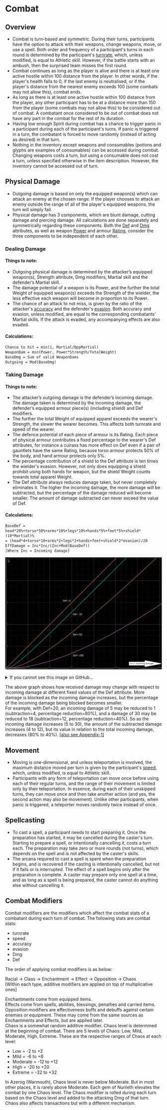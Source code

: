 # Combat

## Overview

- Combat is turn-based and symmetric. During their turns, participants have the option to attack with their weapons, change weapons, move, or use a spell. Both order and frequency of a participant's turns in each round is determined by the participant's [turnrate](Glossary.md#turnrate), which, unless modified, is equal to Athletic skill. However, if the battle starts with an ambush, then the surprised team misses the first round.
- Combat continues as long as the player is alive and there is at least one active hostile within 100 distance from the player. In other words, if the player's health falls to 0, if the last enemy is neutralised, or if the player's distance from the nearest enemy exceeds 100 (some combats may not allow this), combat ends.
- As long as there is at least one active hostile within 100 distance from the player, any other participant has to be at a distance more than 150 from the player (some combats may not allow this) to be considered out of combat. A combatant once considered to be out of combat does not have any part in the combat for the rest of its duration.
- Having low enough Spirit during combat has a chance to trigger panic in a participant during each of the participant's turns. If panic is triggered in a turn, the combatant is forced to move randomly (instead of acting as desired) in that turn.
- Nothing in the inventory except weapons and consumables (potions and glyphs are examples of consumables) can be accessed during combat. Changing weapons costs a turn, but using a consumable does not cost a turn, unless specified otherwise in the item description. However, the inventory cannot be accessed out of turn.

## Physical Damage

- Outgoing damage is based on only the equipped weapon(s) which can attack an enemy at the chosen range. If the player chooses to attack an enemy outside the range of all of the player's equipped weapons, the turn will simply fail.
- Physical damage has 3 components, which are blunt damage, cutting damage and piercing damage. All calculations are done separately and symmetrically regarding these components. Both the [Def](Glossary.md#def) and [Dmg](Glossary.md#dmg) attributes, as well as weapon [Power](Glossary.md#power) and armour [Rating](Glossary.md#rating), consider the three components to be independent of each other.

### Dealing Damage

#### Things to note:

- Outgoing physical damage is determined by the attacker’s equipped weapon(s), Strength attribute, Dmg modifiers, Martial skill and the defender’s Martial skill.
- The damage potential of a weapon is its Power, and the further the total Weight of equipped weapon(s) exceeds the Strength of the wielder, the less effective each weapon will become in proportion to its Power.
- The chance of an attack to not miss, is given by the ratio of the attacker's [accuracy](Glossary.md#accuracy) and the defender's [evasion](Glossary.md#evasion). Both accuracy and evasion, unless modified, are equal to the corresponding combatants' Martial skills. If the attack is evaded, any accompanying effects are also evaded.

#### Calculations:

```
Chance to hit = min(1, Martial/OppMartial)
WeaponDam = min(Power, Power*Strength/TotalWeight)
BaseDmg = Sum of valid WeaponDams
Outgoing = Mod(BaseDmg)
```

### Taking Damage

#### Things to note:

- The attacker’s outgoing damage is the defender’s incoming damage. The damage taken is determined by the incoming damage, the defender’s equipped armour piece(s) (including shield) and Def modifiers.
- The further the total Weight of equipped apparel exceeds the wearer's Strength, the slower the wearer becomes. This affects both turnrate and speed of the wearer.
- The defence potential of each piece of armour is its Rating. Each piece of physical armour contributes a fixed percentage to the wearer's Def attributes, for instance a cuirass has more effect on Def even if a pair of gauntlets have the same Rating, because torso armour protects 50% of the body, and hand armour protects only 5%.
- The percentage contribution of a shield to the Def attribute is ten times the wielder's evasion. However, not only does equipping a shield prohibit using both hands for weapon, but the shield Weight counts towards total apparel Weight.
- The Def attribute always reduces damage taken, but never completely eliminates it. The higher the incoming damage, the more damage will be subtracted, but the percentage of the damage reduced will become smaller. The amount of damage subtracted can never exceed the value of Def.

#### Calculations:

```
BaseDef = head*20%+torso*50%+arms*10%+legs*10%+hands*5%+feet*5%+shield*(10*Martial)%
= (head*4+torso*10+arms*2+legs*2+hands+feet+shield*2*evasion)/20
EffDamage = Inc*Inc/(Inc+Mod(BaseDef))
[Where Inc = Incoming damage]
```

![Graph: Damage taken wrt incoming damage, at constant Def values.](Handbook_files/wrtinc-def-10-50-200.png)

<details>
<summary>If you cannot see this image on GitHub...</summary>

Certain ISPs (like Jio) block _raw.githubusercontent.com_ for some reason, which causes repository images to not load. If you have this problem, please use a VPN or connect through a different ISP.

</details>

The above graph shows how received damage may change with respect to incoming damage at different fixed values of the Def attribute. More damage is blocked as the incoming damage increases, but the percentage of the incoming damage being blocked becomes smaller. \
For example, with Def=20, an incoming damage of 5 may be reduced to 1 (subtraction=4, percentage reduction=80%), and a damage of 30 may be reduced to 18 (subtraction=12, percentage reduction=40%). So as the incoming damage increases (5 to 30), the amount of the subtracted damage increases (4 to 12), but its value in relation to the total incoming damage, decreases (80% to 40%). [[also see Appendix-1]](Appendices.md#appendix-1-a-rant-about-ac)

## Movement

- Moving is one-dimensional, and unless teleportation is involved, the maximum distance moved per turn is given by the participant's [speed](Glossary.md#speed), which, unless modified, is equal to Athletic skill.
- Participants with any form of teleportation can move once before using each of their regular turns, and the range of their movement is limited only by their teleportation. In essence, during each of their unskipped turns, they can move once and then take another action (and yes, the second action may also be movement). Unlike other participants, when panic is triggered, a teleporter moves randomly twice instead of once.

## Spellcasting

- To cast a spell, a participant needs to start preparing it. Once the preparation has started, it may be cancelled during the caster's turn. Starting to prepare a spell, or intentionally cancelling it, costs a turn each. The preparation may take zero or more rounds (not turns), which depends on the spell and is not affected by the caster's skills.
- The arcana required to cast a spell is spent when the preparation begins, and is recovered if the casting is intentionally cancelled, but not if it fails or is interrupted. The effect of a spell begins only after the preparation is complete. A caster may prepare only one spell at a time, and as long as a spell is being prepared, the caster cannot do anything else without cancelling it.

## Combat Modifiers

Combat modifiers are the modifiers which affect the combat stats of a combatant during each turn of combat. The following stats are combat stats:

- turnrate
- speed
- accuracy
- evasion
- Dmg
- Def

The order of applying combat modifiers is as below:

Racial -> Class -> Enchantment -> Effect -> Opposition -> Chaos \
[Within each type, additive modifiers are applied on top of multiplicative ones]

Enchantments come from equipped items. \
Effects come from spells, abilities, blessings, penalties and carried items. \
Opposition modifiers are effectiveness buffs and debuffs against certain enemies or equipment. These may come from the same sources as Enchantments and Effects, but are applied later. \
Chaos is a somewhat random additive modifier. Chaos level is determined at the beginning of combat. There are 5 levels of Chaos: Low, Mild, Moderate, High, Extreme. These are the respective ranges of Chaos at each level:

* Low = -2 to +2
* Mild = -6 to +6
* Moderate = -12 to +12
* High = -20 to +20
* Extreme = -32 to +32

In Azerog (Warmouth), Chaos level is never below Moderate. But in most other places, it is rarely above Moderate. Each gem of Nurileth elevates the combat by one Chaos level. The Chaos modifier is rolled during each turn based on the Chaos level and added to the attacking Dmg of that turn. Chaos also affects transactions but with a different mechanism.
